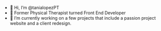 - 👋 Hi, I’m @tanialopezPT
- 👀 Former Physical Therapist turned Front End Developer
- 🌱 I’m currently working on a few projects that include a passion project website and a client redesign. 
 

<!---
tanialopezPT/tanialopezPT is a ✨ special ✨ repository because its `README.md` (this file) appears on your GitHub profile.
You can click the Preview link to take a look at your changes.
--->
